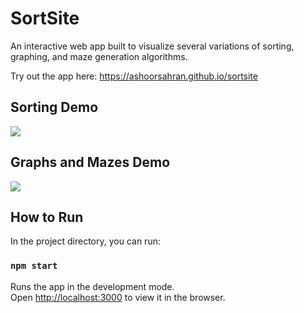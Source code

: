# SortSite

An interactive web app built to visualize several variations of sorting, graphing, and maze generation algorithms.

Try out the app here: https://ashoorsahran.github.io/sortsite

## Sorting Demo
![](GIFs/sorting-readme.gif)

## Graphs and Mazes Demo
![](GIFs/graph-readme.gif)


## How to Run

In the project directory, you can run:

### `npm start`

Runs the app in the development mode.\
Open [http://localhost:3000](http://localhost:3000) to view it in the browser.
